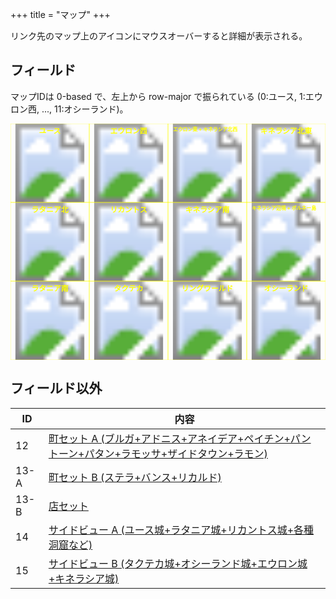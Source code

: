 +++
title = "マップ"
+++

リンク先のマップ上のアイコンにマウスオーバーすると詳細が表示される。

## フィールド

マップIDは 0-based で、左上から row-major で振られている (0:ユース, 1:エウロン西, ..., 11:オシーランド)。

<!-- SVG {{{ -->
<svg width="1024" height="768" viewbox="0 0 8192 6144">
<defs>
    <image id="svg-asset-map-00" width="2048" height="2048" href="map-00/map-00.webp" />
    <image id="svg-asset-map-01" width="2048" height="2048" href="map-01/map-01.webp" />
    <image id="svg-asset-map-02" width="2048" height="2048" href="map-02/map-02.webp" />
    <image id="svg-asset-map-03" width="2048" height="2048" href="map-03/map-03.webp" />
    <image id="svg-asset-map-04" width="2048" height="2048" href="map-04/map-04.webp" />
    <image id="svg-asset-map-05" width="2048" height="2048" href="map-05/map-05.webp" />
    <image id="svg-asset-map-06" width="2048" height="2048" href="map-06/map-06.webp" />
    <image id="svg-asset-map-07" width="2048" height="2048" href="map-07/map-07.webp" />
    <image id="svg-asset-map-08" width="2048" height="2048" href="map-08/map-08.webp" />
    <image id="svg-asset-map-09" width="2048" height="2048" href="map-09/map-09.webp" />
    <image id="svg-asset-map-10" width="2048" height="2048" href="map-10/map-10.webp" />
    <image id="svg-asset-map-11" width="2048" height="2048" href="map-11/map-11.webp" />
</defs>
<use href="#svg-asset-map-00" x="0"    y="0" />
<use href="#svg-asset-map-01" x="2048" y="0" />
<use href="#svg-asset-map-02" x="4096" y="0" />
<use href="#svg-asset-map-03" x="6144" y="0" />
<use href="#svg-asset-map-04" x="0"    y="2048" />
<use href="#svg-asset-map-05" x="2048" y="2048" />
<use href="#svg-asset-map-06" x="4096" y="2048" />
<use href="#svg-asset-map-07" x="6144" y="2048" />
<use href="#svg-asset-map-08" x="0"    y="4096" />
<use href="#svg-asset-map-09" x="2048" y="4096" />
<use href="#svg-asset-map-10" x="4096" y="4096" />
<use href="#svg-asset-map-11" x="6144" y="4096" />
<svg x="0" y="0" width="2048" height="2048">
    <text font-size="192px" font-weight="bold" x="1024" y="256" text-anchor="middle" fill="yellow">ユース</text>
</svg>
<svg x="2048" y="0" width="2048" height="2048">
    <text font-size="192px" font-weight="bold" x="1024" y="256" text-anchor="middle" fill="yellow">エウロン西</text>
</svg>
<svg x="4096" y="0" width="2048" height="2048">
    <text font-size="128px" font-weight="bold" x="128" y="192" fill="yellow">エウロン東 + キネラシア北西</text>
</svg>
<svg x="6144" y="0" width="2048" height="2048">
    <text font-size="192px" font-weight="bold" x="1024" y="256" text-anchor="middle" fill="yellow">キネラシア北東</text>
</svg>
<svg x="0" y="2048" width="2048" height="2048">
    <text font-size="192px" font-weight="bold" x="1024" y="256" text-anchor="middle" fill="yellow">ラタニア北</text>
</svg>
<svg x="2048" y="2048" width="2048" height="2048">
    <text font-size="192px" font-weight="bold" x="1024" y="256" text-anchor="middle" fill="yellow">リカントス</text>
</svg>
<svg x="4096" y="2048" width="2048" height="2048">
    <text font-size="192px" font-weight="bold" x="1024" y="256" text-anchor="middle" fill="yellow">キネラシア南</text>
</svg>
<svg x="6144" y="2048" width="2048" height="2048">
    <text font-size="128" font-weight="bold" x="128" y="192" fill="yellow">キネラシア辺境 + ボルネー島</text>
</svg>
<svg x="0" y="4096" width="2048" height="2048">
    <text font-size="192px" font-weight="bold" x="1024" y="256" text-anchor="middle" fill="yellow">ラタニア南</text>
</svg>
<svg x="2048" y="4096" width="2048" height="2048">
    <text font-size="192px" font-weight="bold" x="1024" y="256" text-anchor="middle" fill="yellow">タクテカ</text>
</svg>
<svg x="4096" y="4096" width="2048" height="2048">
    <text font-size="192px" font-weight="bold" x="1024" y="256" text-anchor="middle" fill="yellow">リングワールド</text>
</svg>
<svg x="6144" y="4096" width="2048" height="2048">
    <text font-size="192px" font-weight="bold" x="1024" y="256" text-anchor="middle" fill="yellow">オシーランド</text>
</svg>
<a href="map-00/"><rect x="0"    y="0"    width="2048" height="2048" stroke="yellow" fill="transparent" stroke-width="8" /></a>
<a href="map-01/"><rect x="2048" y="0"    width="2048" height="2048" stroke="yellow" fill="transparent" stroke-width="8" /></a>
<a href="map-02/"><rect x="4096" y="0"    width="2048" height="2048" stroke="yellow" fill="transparent" stroke-width="8" /></a>
<a href="map-03/"><rect x="6144" y="0"    width="2048" height="2048" stroke="yellow" fill="transparent" stroke-width="8" /></a>
<a href="map-04/"><rect x="0"    y="2048" width="2048" height="2048" stroke="yellow" fill="transparent" stroke-width="8" /></a>
<a href="map-05/"><rect x="2048" y="2048" width="2048" height="2048" stroke="yellow" fill="transparent" stroke-width="8" /></a>
<a href="map-06/"><rect x="4096" y="2048" width="2048" height="2048" stroke="yellow" fill="transparent" stroke-width="8" /></a>
<a href="map-07/"><rect x="6144" y="2048" width="2048" height="2048" stroke="yellow" fill="transparent" stroke-width="8" /></a>
<a href="map-08/"><rect x="0"    y="4096" width="2048" height="2048" stroke="yellow" fill="transparent" stroke-width="8" /></a>
<a href="map-09/"><rect x="2048" y="4096" width="2048" height="2048" stroke="yellow" fill="transparent" stroke-width="8" /></a>
<a href="map-10/"><rect x="4096" y="4096" width="2048" height="2048" stroke="yellow" fill="transparent" stroke-width="8" /></a>
<a href="map-11/"><rect x="6144" y="4096" width="2048" height="2048" stroke="yellow" fill="transparent" stroke-width="8" /></a>
</svg>
<!-- }}} -->

## フィールド以外

| ID   | 内容                                                                                                                      |
| --   | --                                                                                                                        |
| 12   | [町セット A (ブルガ+アドニス+アネイデア+ペイチン+パントーン+パタン+ラモッサ+ザイドタウン+ラモン)](@/map/map-12/_index.md) |
| 13-A | [町セット B (ステラ+バンス+リカルド)](@/map/map-13a/_index.md)                                                            |
| 13-B | [店セット](@/map/map-13b/_index.md)                                                                                       |
| 14   | [サイドビュー A (ユース城+ラタニア城+リカントス城+各種洞窟など)](@/map/map-14/_index.md)                                  |
| 15   | [サイドビュー B (タクテカ城+オシーランド城+エウロン城+キネラシア城)](@/map/map-15/_index.md)                              |
